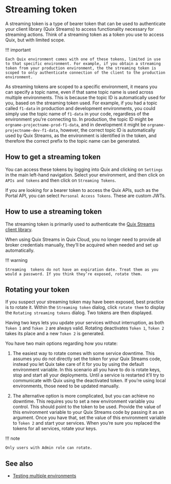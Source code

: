 # Streaming token

A streaming token is a type of bearer token that can be used to authenticate your client library (Quix Streams) to access functionality necessary for streaming actions. Think of a streaming token as a token you use to access Quix, but with limited scope.

!!! important

	Each Quix environment comes with one of these tokens, limited in use to that specific environment. For example, if you obtain a streaming token from your production environment, the the streaming token is scoped to only authenticate connection of the client to the production environment.

As streaming tokens are scoped to a specific environment, it means you can specify a topic name, even if that same topic name is used across multiple environments. This is because the topic ID is automatically used for you, based on the streaming token used. For example, if you had a topic called `f1-data` in production and development environments, you could simply use the topic name of `f1-data` in your code, regardless of the environment you're connecting to. In production, the topic ID might be `orgname-projectname-prod-f1-data`, and in development it might be `orgname-projectname-dev-f1-data`, however, the correct topic ID is automatically used by Quix Streams, as the environment is identified in the token, and therefore the correct prefix to the topic name can be generated.

## How to get a streaming token

You can access these tokens by logging into Quix and clicking on `Settings` in the main left-hand navigation. Select your environment, and then click on `APIs and tokens` and then click on `Streaming Tokens`.

If you are looking for a bearer token to access the Quix APIs, such as the Portal API, you can select `Personal Access Tokens`. These are custom JWTs.

## How to use a streaming token

The streaming token is primarily used to authenticate the [Quix Streams client library](https://quix.io/docs/quix-streams/introduction.html).

When using Quix Streams in Quix Cloud, you no longer need to provide all broker credentials manually, they’ll be acquired when needed and set up automatically.

!!! warning

	Streaming  tokens do not have an expiration date. Treat them as you would a password. If you think they’re exposed, rotate them.

## Rotating your token

If you suspect your streaming token may have been exposed, best practice is to rotate it. Within the `Streaming token` dialog, click `rotate them` to display the `Rotating streaming tokens` dialog. Two tokens are then displayed.

Having two keys lets you update your services without interruption, as both `Token 1` and `Token 2` are always valid. Rotating deactivates `Token 1`, `Token 2` takes its place and a new `Token 2` is generated.

You have two main options regarding how you rotate:

1. The easiest way to rotate comes with some service downtime. This assumes you do not directly set the token for your Quix Streams code, instead you let Quix take care of it for you by using the default environment variable. In this scenario all you have to do is rotate keys, stop and start all your deployments. Until a service is restarted it’ll try to communicate with Quix using the deactivated token. If you’re using local environments, those need to be updated manually.

2. The alternative option is more complicated, but you can achieve no downtime. This requires you to set a new environment variable you control. This should point to the token to be used. Provide the value of this environment variable to your Quix Streams code by passing it as an argument. Once you have that, set the value of this environment variable to `Token 2` and start your services. When you’re sure you replaced the tokens for all services, rotate your keys.

!!! note

	Only users with Admin role can rotate.

## See also

* [Testing multiple environments](../../manage/testing-environments.md)
